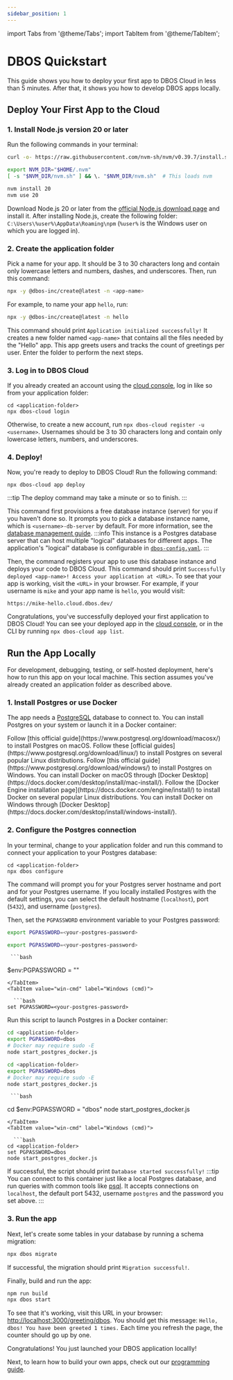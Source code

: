 ```yaml
---
sidebar_position: 1
---
```


import Tabs from '@theme/Tabs';
import TabItem from '@theme/TabItem';

# DBOS Quickstart

This guide shows you how to deploy your first app to DBOS Cloud in less than 5 minutes. After that, it shows you how to develop DBOS apps locally.

## Deploy Your First App to the Cloud

### 1. Install Node.js version 20 or later

<Tabs groupId="operating-systems">
<TabItem value="maclinux" label="macOS or Linux">
   Run the following commands in your terminal:

   ```bash
curl -o- https://raw.githubusercontent.com/nvm-sh/nvm/v0.39.7/install.sh | bash

export NVM_DIR="$HOME/.nvm"
[ -s "$NVM_DIR/nvm.sh" ] && \. "$NVM_DIR/nvm.sh"  # This loads nvm

nvm install 20
nvm use 20
   ```
</TabItem>
<TabItem value="win-ps" label="Windows">

Download Node.js 20 or later from the [official Node.js download page](https://nodejs.org/en/download) and install it.
After installing Node.js, create the following folder: `C:\Users\%user%\AppData\Roaming\npm`
(`%user%` is the Windows user on which you are logged in).
</TabItem>
</Tabs>

### 2. Create the application folder

Pick a name for your app. It should be 3 to 30 characters long and contain only lowercase letters and numbers, dashes, and underscores. Then, run this command:

   ```bash
npx -y @dbos-inc/create@latest -n <app-name>
   ```

For example, to name your app `hello`, run:
   ```bash
npx -y @dbos-inc/create@latest -n hello
   ```

This command should print `Application initialized successfully!` It creates a new folder named `<app-name>` that contains all the files needed by the "Hello" app. This app greets users and tracks the count of greetings per user. Enter the folder to perform the next steps.

### 3. Log in to DBOS Cloud

If you already created an account using the [cloud console](https://console.dbos.dev/), log in like so from your application folder:
```
cd <application-folder>
npx dbos-cloud login
```

Otherwise, to create a new account, run `npx dbos-cloud register -u <username>`. Usernames should be 3 to 30 characters long and contain only lowercase letters, numbers, and underscores.

### 4. Deploy!

Now, you're ready to deploy to DBOS Cloud! Run the following command:
```
npx dbos-cloud app deploy
```
:::tip
The deploy command may take a minute or so to finish.
:::

This command first provisions a free database instance (server) for you if you haven't done so. It prompts you to pick a database instance name, which is `<username>-db-server` by default.
For more information, see the [database management guide](../cloud-tutorials/database-management.md).
:::info
This instance is a Postgres database server that can host multiple "logical" databases for different apps.
The application's  "logical" database is configurable in [`dbos-config.yaml`](../api-reference/configuration.md).
:::

Then, the command registers your app to use this database instance and deploys your code to DBOS Cloud.
This command should print `Successfully deployed <app-name>! Access your application at <URL>`. To see that your app is working, visit the `<URL>` in your browser. For example, if your username is `mike` and your app name is `hello`, you would visit:
```
https://mike-hello.cloud.dbos.dev/
```

Congratulations, you've successfully deployed your first application to DBOS Cloud! You can see your deployed app in the [cloud console](https://console.dbos.dev/), or in the CLI by running `npx dbos-cloud app list`.


## Run the App Locally

For development, debugging, testing, or self-hosted deployment, here's how to run this app on your local machine. This section assumes you've already created an application folder as described above.

### 1. Install Postgres or use Docker

The app needs a [PostgreSQL](https://www.postgresql.org/) database to connect to. You can install Postgres on your system or launch it in a Docker container:

<Tabs groupId="postgres-or-docker">
   <TabItem value="postgres" label="Install Postgres Locally">
   <Tabs groupId="operating-systems">
      <TabItem value="mac" label="macOS">
         Follow [this official guide](https://www.postgresql.org/download/macosx/) to install Postgres on macOS.
      </TabItem>
      <TabItem value="linux" label="Linux">
         Follow these [official guides](https://www.postgresql.org/download/linux/) to install Postgres on several popular Linux distributions.
      </TabItem>
      <TabItem value="win-ps" label="Windows">
         Follow [this official guide](https://www.postgresql.org/download/windows/) to install Postgres on Windows.
      </TabItem>
   </Tabs>
   </TabItem>
   <TabItem value="docker" label="Launch Postgres with Docker">
   <Tabs groupId="operating-systems">
      <TabItem value="mac" label="macOS">
         You can install Docker on macOS through [Docker Desktop](https://docs.docker.com/desktop/install/mac-install/).
      </TabItem>
      <TabItem value="linux" label="Linux">
         Follow the [Docker Engine installation page](https://docs.docker.com/engine/install/) to install Docker on several popular Linux distributions.
      </TabItem>
      <TabItem value="win-ps" label="Windows">
         You can install Docker on Windows through [Docker Desktop](https://docs.docker.com/desktop/install/windows-install/).
      </TabItem>
   </Tabs>
   </TabItem>
</Tabs>


### 2. Configure the Postgres connection

<Tabs groupId="postgres-or-docker">
<TabItem value="postgres" label="Use Installed Postgres">

In your terminal, change to your application folder and run this command to connect your application to your Postgres database:

```
cd <application-folder>
npx dbos configure
```

The command will prompt you for your Postgres server hostname and port and for your Postgres username.
If you locally installed Postgres with the default settings, you can select the default hostname (`localhost`), port (`5432`), and username (`postgres`).

Then, set the `PGPASSWORD` environment variable to your Postgres password:

<Tabs groupId="operating-systems">
  <TabItem value="mac" label="macOS">
	  
   ```bash
export PGPASSWORD=<your-postgres-password>
   ```
  </TabItem>
    <TabItem value="linux" label="Linux">
	    
   ```bash
export PGPASSWORD=<your-postgres-password>
   ```
  </TabItem>
  <TabItem value="win-ps" label="Windows (PowerShell)">
  
     ```bash
$env:PGPASSWORD = "<your-postgres-password>"
   ```
  </TabItem>
  <TabItem value="win-cmd" label="Windows (cmd)">

     ```bash
set PGPASSWORD=<your-postgres-password>
   ```
  </TabItem>
</Tabs>

</TabItem>
<TabItem value="docker" label="Launch Postgres with Docker">

Run this script to launch Postgres in a Docker container:
<Tabs groupId="operating-systems">
  <TabItem value="mac" label="macOS">
	  
   ```bash
cd <application-folder>
export PGPASSWORD=dbos
# Docker may require sudo -E
node start_postgres_docker.js
   ```
  </TabItem>
    <TabItem value="linux" label="Linux">
	    
   ```bash
cd <application-folder>
export PGPASSWORD=dbos
# Docker may require sudo -E
node start_postgres_docker.js
   ```
  </TabItem>
  <TabItem value="win-ps" label="Windows (PowerShell)">
  
     ```bash
cd <application-folder>
$env:PGPASSWORD = "dbos"
node start_postgres_docker.js
   ```
  </TabItem>
  <TabItem value="win-cmd" label="Windows (cmd)">

     ```bash
cd <application-folder>
set PGPASSWORD=dbos
node start_postgres_docker.js
   ```
  </TabItem>
</Tabs>

If successful, the script should print `Database started successfully!`
:::tip
 You can connect to this container just like a local Postgres database, and run queries with common tools like [psql](https://www.postgresql.org/docs/current/app-psql.html). It accepts connections on `localhost`, the default port 5432, username `postgres` and the password you set above.
:::
</TabItem>
</Tabs>

### 3. Run the app

Next, let's create some tables in your database by running a schema migration:

   ```bash
npx dbos migrate
   ```

If successful, the migration should print `Migration successful!`.

Finally, build and run the app:

   ```bash
npm run build
npx dbos start
   ```

To see that it's working, visit this URL in your browser: [http://localhost:3000/greeting/dbos](http://localhost:3000/greeting/dbos).  You should get this message: `Hello, dbos! You have been greeted 1 times.` Each time you refresh the page, the counter should go up by one.

Congratulations!  You just launched your DBOS application locallly!

Next, to learn how to build your own apps, check out our [programming guide](./quickstart-programming.md).
